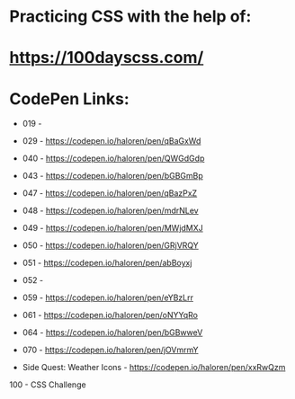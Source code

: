 # Practicing CSS with the help of:
# https://100dayscss.com/

# CodePen Links:
<!-- ###-CSS Challenge -->
- 019 - 
- 029 - https://codepen.io/haloren/pen/qBaGxWd
- 040 - https://codepen.io/haloren/pen/QWGdGdp
- 043 - https://codepen.io/haloren/pen/bGBGmBp
- 047 - https://codepen.io/haloren/pen/qBazPxZ
- 048 - https://codepen.io/haloren/pen/mdrNLev
- 049 - https://codepen.io/haloren/pen/MWjdMXJ
- 050 - https://codepen.io/haloren/pen/GRjVRQY
- 051 - https://codepen.io/haloren/pen/abBoyxj
- 052 - 
- 059 - https://codepen.io/haloren/pen/eYBzLrr
- 061 - https://codepen.io/haloren/pen/oNYYqRo
- 064 - https://codepen.io/haloren/pen/bGBwweV
- 070 - https://codepen.io/haloren/pen/jOVmrmY

- Side Quest: Weather Icons - https://codepen.io/haloren/pen/xxRwQzm


100 - CSS Challenge